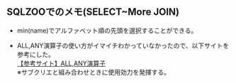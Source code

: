 ## SQLZOOでのメモ(SELECT~More JOIN)
- min(name)でアルファベット順の先頭を選択することができる。

- ALL,ANY演算子の使い方がイマイチわかっていなかったので、以下サイトを参考にした。  
[【参考サイト】ALL,ANY演算子](http://oracle.se-free.com/dml/01_in.html)  
※サブクリエと組み合わせときに使用効力を発揮する。

